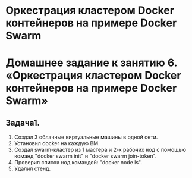 # Оркестрация кластером Docker контейнеров на примере Docker Swarm
# Домашнее задание к занятию 6. «Оркестрация кластером Docker контейнеров на примере Docker Swarm»

## Задача1.
  1. Создал 3 облачные виртуальные машины в одной сети.
  2. Установил docker на каждую ВМ.
  3. Создал swarm-кластер из 1 мастера и 2-х рабочих нод с помощью команд "docker swarm init" и "docker swarm join-token".
  4. Проверил список нод командой: "docker node ls".
  5. Удалил стенд.

